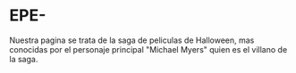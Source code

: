 # EPE-
Nuestra pagina se trata de la saga de peliculas de Halloween, mas conocidas por el personaje principal "Michael Myers" quien es el villano de la saga.
